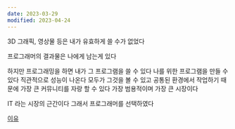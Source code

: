 ```yaml
---
date: 2023-03-29
modified: 2023-04-24
---
```


3D 그래픽, 영상물 등은 내가 유효하게 쓸 수가 없었다

프로그래머의 결과물은 나에게 남는게 있다

하지만 프로그래밍을 하면 내가 그 프로그램을 쓸 수 있다
나를 위한 프로그램을 만들 수 있다
직관적으로 성능이 나온다 모두가 그것을 볼 수 있고 공통된 환경에서 작업하기 때문에
가장 큰 커뮤니티를 자랑 할 수 있다
가장 범용적이며 가장 큰 시장이다

IT 라는 시장의 근간이다
그래서 프로그래머를 선택하였다

[이유](obsidian://open?vault=source&file=%ED%8F%AC%ED%8A%B8%ED%8F%B4%EB%A6%AC%EC%98%A4%20%EA%B3%BC%EC%A0%95%2F%EC%82%AC%EC%A0%84%20%EA%B3%BC%EC%A0%9C)
